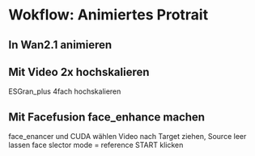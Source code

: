 # Wokflow: Animiertes Protrait

## In Wan2.1 animieren

## Mit Video 2x hochskalieren
ESGran_plus 4fach hochskalieren

## Mit Facefusion face_enhance machen
face_enancer und CUDA wählen
Video nach Target ziehen, Source leer lassen
face slector mode = reference
START klicken
